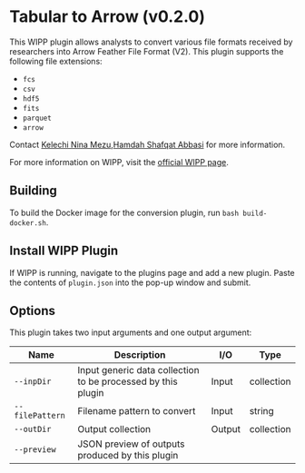 # Tabular to Arrow (v0.2.0)

This WIPP plugin allows analysts to convert various file formats received by researchers into Arrow Feather File Format (V2). This plugin supports the following file extensions:
- `fcs`
- `csv`
- `hdf5`
- `fits`
- `parquet`
- `arrow`

Contact [Kelechi Nina Mezu](mailto:nina.mezu@nih.gov),[Hamdah Shafqat Abbasi](mailto:hamdahshafqat.abbasi@nih.gov) for more information.

For more information on WIPP, visit the [official WIPP page](https://isg.nist.gov/deepzoomweb/software/wipp).

## Building

To build the Docker image for the conversion plugin, run
`bash build-docker.sh`.

## Install WIPP Plugin

If WIPP is running, navigate to the plugins page and add a new plugin. Paste the
contents of `plugin.json` into the pop-up window and submit.

## Options

This plugin takes two input arguments and one output argument:

| Name          | Description             | I/O    | Type   |
|---------------|-------------------------|--------|--------|
| `--inpDir` | Input generic data collection to be processed by this plugin | Input | collection |
| `--filePattern` | Filename pattern to convert | Input | string |
| `--outDir` | Output collection | Output | collection |
| `--preview` | JSON preview of outputs produced by this plugin |
